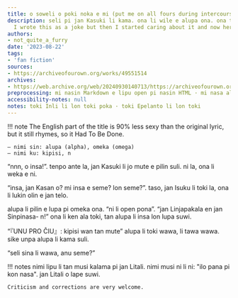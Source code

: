 ```yaml
---
title: o soweli o poki noka e mi (put me on all fours during intercourse)
description: seli pi jan Kasuki li kama. ona li wile e alupa ona. ona tu li unpa.
  I wrote this as a joke but then I started caring about it and now here it is.
authors:
- not_quite_a_furry
date: '2023-08-22'
tags:
- 'fan fiction'
sources:
- https://archiveofourown.org/works/49551514
archives:
- https://web.archive.org/web/20240930140713/https://archiveofourown.org/works/49551514
preprocessing: mi nasin Markdown e lipu open pi nasin HTML · mi nasa ala e toki Epelanto
accessibility-notes: null
notes: toki Inli li lon toki poka · toki Epelanto li lon toki
---
```


!!! note
    The English part of the title is 90% less sexy than the original lyric, but it still rhymes, so it Had To Be Done.

    – nimi sin: alupa (alpha), omeka (omega)
    – nimi ku: kipisi, n

“nnn, o insa!”. tenpo ante la, jan Kasuki li jo mute e pilin suli. ni la, ona li weka e ni.

“insa, jan Kasan o? mi insa e seme? lon seme?”. taso, jan Isuku li toki la, ona li lukin olin e jan telo.

alupa li pilin e lupa pi omeka ona. “ni li open pona”. “jan Linjapakala en jan Sinpinasa- n!” ona li ken ala toki, tan alupa li insa lon lupa suwi.

“『UNU PRO ĈIU』: kipisi wan tan mute” alupa li toki wawa, li tawa wawa. sike unpa alupa li kama suli.

“seli sina li wawa, anu seme?”

!!! notes
    nimi lipu li tan musi kalama pi jan Litali. nimi musi ni li ni: "ilo pana pi kon nasa". jan Litali o lape suwi.

    Criticism and corrections are very welcome.